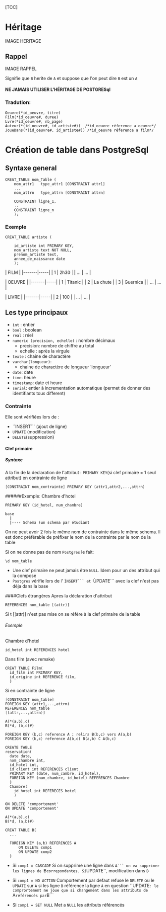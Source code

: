 [TOC]

# Héritage


IMAGE HERITAGE



## Rappel


IMAGE RAPPEL

Signifie que ```B``` herite de ```A``` et suppose que l'on peut dire ```B``` est un ```A```

#### NE JAMAIS UTILISER L'HÉRITAGE DE POSTGRESql

### Tradution:

```
Oeuvre(*id_oeuvre, titre)
Film(*id_oeuvre#, duree)
Lvre(*id_oeuvre#, nb_page)
Auteur(*(id_oeuvre#, id_artiste#))  /*id_oeuvre réference a oeuvre*/
JoueDans(*(id_oeuvre#, id_artiste#)) /*id_oeuvre réference a film*/
```

# Création de table dans PostgreSql

## Syntaxe general

```
CREAT_TABLE nom_Table (
    nom_attr1   type_attr1 [CONSTRAINT attr1]
    ...
    nom_attrn   type_attrn [CONSTRAINT attrn]

    CONSTRAINT ligne_1,
    ..
    CONSTRAINT ligne_n
    );

```

### Exemple
```
CREAT_TABLE artiste (

    id_artiste int PRIMARY KEY,
    nom_artiste text NOT NULL,
    prenom_artiste text,
    annee_de_naissance date
    );
```

| FILM |
|-------|-----|
| 1 | 2h30 |
| ... | ... |


| OEUVRE |
|-------|-----|
| 1 | Titanic |
| 2 | La chute |
| 3 | Guernica |
| ... | ... |

| LIVRE |
|-------|-----|
| 2 | 100 |
| ... | ... |


## Les type principaux

* ```int``` : entier
* ```bool``` : boolean
* ```real``` : réel
* ```numeric (precision, echelle)``` : nombre décimaux
    * precision: nombre de chiffre au total
    * echelle : après la virgule
* ```texte``` : chaine de charactère
* ```varchar(longueur)```:
    * chaine de charactère de longueur 'longueur'
* ```date```: date
* ```time```: heure
* ```timestamp```: date et heure
* ```serial```: entier à incrementation automatique (permet de donner des identifiants tous different)

### Contrainte
Elle sont vérifiées lors de :
* ``INSERT``` (ajout de ligne)
* ```UPDATE``` (modification)
* ```DELETE```(suppression)

#### Clef primaire
##### Syntaxe
A la fin de la declaration de l'attribut : ```PRIMARY KEY```(si clef primaire = 1 seul attribut)
en contrainte de ligne

```
[CONSTRAINT nom_contrainte] PRIMARY KEY (attr1,attr2,...,attrn)

```

######Exemple:
Chambre d'hotel

```
PRIMARY KEY (id_hotel, num_chambre)
```

```
base
  |
  |---- Schema (un schema par étudiant

```

On ne peut avoir 2 fois le même nom de contrainte dans le même schema. Il est donc préférable de préfixer le nom de la contrainte par le nom de la table

Si on ne donne pas de nom ```Postgres``` le fait:
```
\d nom_table
```
* Une clef primaire ne peut jamais être ```NULL```. Idem pour un des attribut qui la compose
* ```Postgres``` vérifie lors de l' ``ÌNSERT``` et ``ÙPDATE``` avec la clef n'est pas déja dans la base

####Clefs étrangères
Apres la déclaration d'attribut
```
REFERENCES nom_table [(attr)]
```
Si t [(attr)] n'est pas mise on se réfère à la  clef primaire de la table

###### Exemple
Chambre d'hotel

```
id_hotel int REFERENCES hotel

```

Dans film (avec remake)

```
CREAT TABLE Film(
  id_film int PRIMARY KEY,
  id_origine int REFERENCE film,
  )
```

Si en contrainte de ligne

```
[CONSTRAINT nom_table]
FOREIGN KEY (attr1,...,attrn)
REFERENCES nom_table
[(attr,...,attrn)]
```

```
A(*(a,b),c)
B(*d, (b,c)#)
```
```
FOREIGN KEY (b,c) reference A : relira B(b,c) vers A(a,b)
FOREIGN KEY (b,c) reference A(b,c) B(a,b) C A(b,c)
````

```
CREATE TABLE
reservation(
  date date,
  nom_chambre int,
  id_hotel int,
  id_client int REFERENCES client
  PRIMARY KEY (date, num_cambre, id_hotel),
  FOREIGN KEY (num_chambre, id_hotel) REFERENCES Chambre
  )
  Chambre(
    id_hotel int REFERECES hotel
    )
```
```
ON DELETE 'comportement'
ON UPDATE 'comportement'
```
```
A(*(a,b),c)
B(*d, (a,b)#)
```
```
CREAT TABLE B(
  ...

  FOREIGN KEY (a,b) REFERENCES A
      ON DELETE comp1
      ON UPDATE comp2
  )
```

* Si ```comp1 = CASCADE```
Si on supprime une ligne dans ````A``` on va supprimer les lignes de ````B``` correpondantes. Si ```UPDATE``, modification dans ```B```
*  Si ```comp1 = NO ACTION```
Comportement par defaut
refuse le ```DELETE``` ou le ```UPDATE``` sur ```A``` si les ligne ```B``` référence la ligne ```A``` en question
``UPDATE```: le comprortement ne joue que si changement dans les attributs de ``` A``` référencés par ```B```

*  Si ```comp1 = SET NULL```
Met a ```NULL``` les attributs référencés
